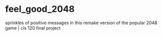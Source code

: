 # feel_good_2048
sprinkles of positive messages in this remake version of the popular 2048 game | cis 120 final project
